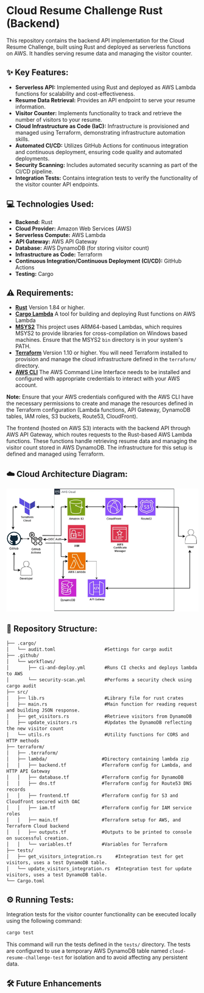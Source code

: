 #  Cloud Resume Challenge Rust  (Backend)

This repository contains the backend API implementation for the Cloud Resume Challenge, built using Rust and deployed as serverless functions on AWS. It handles serving resume data and managing the visitor counter.


## ✨ Key Features:

* **Serverless API:** Implemented using Rust and deployed as AWS Lambda functions for scalability and cost-effectiveness.
* **Resume Data Retrieval:** Provides an API endpoint to serve your resume information.
* **Visitor Counter:** Implements functionality to track and retrieve the number of visitors to your resume.
* **Cloud Infrastructure as Code (IaC):** Infrastructure is provisioned and managed using Terraform, demonstrating infrastructure automation skills.
* **Automated CI/CD:** Utilizes GitHub Actions for continuous integration and continuous deployment, ensuring code quality and automated deployments.
* **Security Scanning:** Includes automated security scanning as part of the CI/CD pipeline.
* **Integration Tests:** Contains integration tests to verify the functionality of the visitor counter API endpoints.

## 💻 Technologies Used:

- **Backend:** Rust
- **Cloud Provider:** Amazon Web Services (AWS)
- **Serverless Compute:** AWS Lambda
- **API Gateway:** AWS API Gateway
- **Database:** AWS DynamoDB (for storing visitor count)
- **Infrastructure as Code:** Terraform
- **Continuous Integration/Continuous Deployment (CI/CD):** GitHub Actions
- **Testing:** Cargo

## ⚠️ Requirements:

- **[Rust](https://www.rust-lang.org/)** Version 1.84 or higher.
- **[Cargo Lambda](https://www.cargo-lambda.info/)** A tool for building and deploying Rust functions on AWS Lambda
- **[MSYS2](https://www.msys2.org/)** This project uses ARM64-based Lambdas, which requires MSYS2 to provide libraries for cross-compilation on  Windows based machines.  Ensure that the MSYS2 `bin` directory is in your system's PATH.
- **[Terraform](https://www.terraform.io/)** Version 1.10 or higher. You will need Terraform installed to provision and manage the cloud infrastructure defined in the `terraform/` directory.
- **[AWS CLI](https://aws.amazon.com/cli/)** The AWS Command Line Interface needs to be installed and configured with appropriate credentials to interact with your AWS account.

**Note:** Ensure that your AWS credentials configured with the AWS CLI have the necessary permissions to create and manage the resources defined in the Terraform configuration (Lambda functions, API Gateway, DynamoDB tables, IAM roles, S3 buckets, Route53, CloudFront).

The frontend (hosted on AWS S3) interacts with the backend API through AWS API Gateway, which routes requests to the Rust-based AWS Lambda functions. These functions handle retrieving resume data and managing the visitor count stored in AWS DynamoDB. The infrastructure for this setup is defined and managed using Terraform.

## ☁️ Cloud Architecture Diagram:

![AWS workflow](./aws-workflow.webp)

## 📁 Repository Structure:

```
├── .cargo/
│   └── audit.toml                  #Settings for cargo audit
├── .github/
│   └── workflows/
│       ├── ci-and-deploy.yml       #Runs CI checks and deploys lambda to AWS
│       └── security-scan.yml       #Performs a security check using cargo audit 
├── src/
│   ├── lib.rs                      #Library file for rust crates
│   ├── main.rs                     #Main function for reading request and building JSON response.
│   ├── get_visitors.rs             #Retrieve visitors from DynamoDB
│   ├── update_visitors.rs          #Updates the DynamoDB reflecting the new visitor count
│   └── utils.rs                    #Utility functions for CORS and HTTP methods
├── terraform/
│   ├── .terraform/
│   ├── lambda/                    #Directory containing lambda zip
│   │   ├── backend.tf             #Terraform config for Lambda, and HTTP API Gateway
│   │   ├── database.tf            #Terraform config for DynamoDB
│   │   ├── dns.tf                 #Terraform config for Route53 DNS records
│   │   ├── frontend.tf            #Terraform config for S3 and Cloudfront secured with OAC
│   │   ├── iam.tf                 #Terraform config for IAM service roles
│   │   ├── main.tf                #Terraform setup for AWS, and Terraform Cloud backend
│   │   ├── outputs.tf             #Outputs to be printed to console on successful creation.
│   │   └── variables.tf           #Variables for Terraform
├── tests/
│   ├── get_visitors_integration.rs     #Integration test for get visitors, uses a test DynamoDB table.
│   └── update_visitors_integration.rs  #Integration test for update visitors, uses a test DynamoDB table.
└── Cargo.toml
```

## ⚙️ Running Tests:

Integration tests for the visitor counter functionality can be executed locally using the following command:

```bash
cargo test
```

This command will run the tests defined in the `tests/` directory. The tests are configured to use a temporary AWS DynamoDB table named `cloud-resume-challenge-test` for isolation and to avoid affecting any persistent data.

## 🛠️ Future Enhancements